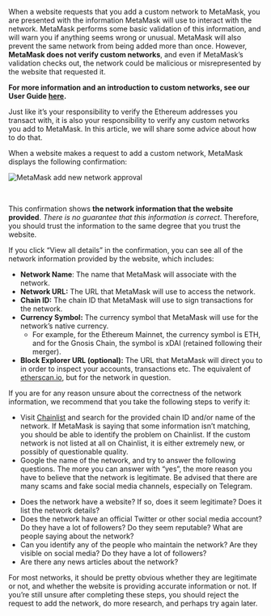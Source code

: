 When a website requests that you add a custom network to MetaMask, you are presented with the information MetaMask will use to interact with the network. MetaMask performs some basic validation of this information, and will warn you if anything seems wrong or unusual. MetaMask will also prevent the same network from being added more than once. However, **MetaMask does not verify custom networks**, and even if MetaMask’s validation checks out, the network could be malicious or misrepresented by the website that requested it.


**For more information and an introduction to custom networks, see our User Guide [here](https://support.metamask.io/hc/en-us/articles/4404424659995).**


Just like it’s your responsibility to verify the Ethereum addresses you transact with, it is also your responsibility to verify any custom networks you add to MetaMask. In this article, we will share some advice about how to do that.


When a website makes a request to add a custom network, MetaMask displays the following confirmation:


![MetaMask add new network approval](https://support.metamask.io/hc/article_attachments/16213839779227)


 


This confirmation shows **the network information that the website provided**. *There is no guarantee that this information is correct*. Therefore, you should trust the information to the same degree that you trust the website.


If you click “View all details” in the confirmation, you can see all of the network information provided by the website, which includes:


* **Network Name**: The name that MetaMask will associate with the network.
* **Network URL:** The URL that MetaMask will use to access the network.
* **Chain ID:** The chain ID that MetaMask will use to sign transactions for the network.
* **Currency Symbol:** The currency symbol that MetaMask will use for the network’s native currency.
	+ For example, for the Ethereum Mainnet, the currency symbol is ETH, and for the Gnosis Chain, the symbol is xDAI (retained following their merger).
* **Block Explorer URL (optional):** The URL that MetaMask will direct you to in order to inspect your accounts, transactions etc. The equivalent of [etherscan.io](https://etherscan.io), but for the network in question.


If you are for any reason unsure about the correctness of the network information, we recommend that you take the following steps to verify it:


* Visit [Chainlist](https://chainlist.wtf/) and search for the provided chain ID and/or name of the network. If MetaMask is saying that some information isn’t matching, you should be able to identify the problem on Chainlist. If the custom network is not listed at all on Chainlist, it is either extremely new, or possibly of questionable quality.
* Google the name of the network, and try to answer the following questions. The more you can answer with “yes”, the more reason you have to believe that the network is legitimate. Be advised that there are many scams and fake social media channels, especially on Telegram.
+ Does the network have a website? If so, does it seem legitimate? Does it list the network details?
+ Does the network have an official Twitter or other social media account? Do they have a lot of followers? Do they seem reputable? What are people saying about the network?
+ Can you identify any of the people who maintain the network? Are they visible on social media? Do they have a lot of followers?
+ Are there any news articles about the network?


For most networks, it should be pretty obvious whether they are legitimate or not, and whether the website is providing accurate information or not. If you’re still unsure after completing these steps, you should reject the request to add the network, do more research, and perhaps try again later.

